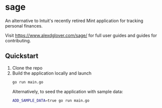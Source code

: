 # sage
An alternative to Intuit's recently retired Mint application for tracking personal finances.

Visit https://www.alexdglover.com/sage/ for full user guides and guides for contributing.

## Quickstart

1. Clone the repo
2. Build the application locally and launch
   ```sh
   go run main.go
   ```
   Alternatively, to seed the application with sample data:
   ```sh
   ADD_SAMPLE_DATA=true go run main.go
   ```
